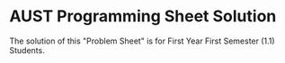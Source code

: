 # AUST Programming Sheet Solution
 The solution of this "Problem Sheet" is for First Year First Semester (1.1) Students.  
